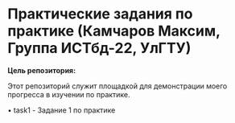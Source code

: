 # Практические задания по практике (Камчаров Максим, Группа ИСТбд-22, УлГТУ)
**Цель репозитория:**

Этот репозиторий служит площадкой для демонстрации моего прогресса в изучении по практике.

•   task1 - Задание 1 по практике 
